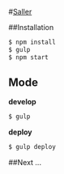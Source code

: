 #[Saller](http://github.com/wooleners/saller)

##Installation

```javascript
$ npm install
$ gulp
$ npm start
```

Mode
--------------
**develop**

```javascript
$ gulp
```

**deploy**

```javascript
$ gulp deploy
```

##Next ...
